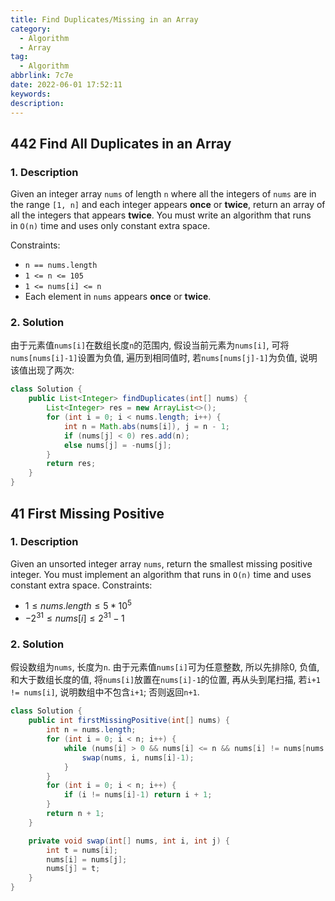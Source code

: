 ```yaml
---
title: Find Duplicates/Missing in an Array
category:
  - Algorithm
  - Array
tag:
  - Algorithm
abbrlink: 7c7e
date: 2022-06-01 17:52:11
keywords:
description:
---
```


## 442 Find All Duplicates in an Array
### 1. Description
Given an integer array `nums` of length `n` where all the integers of `nums` are in the range `[1, n]` and each integer appears **once** or **twice**, return an array of all the integers that appears **twice**.
You must write an algorithm that runs in `O(n)` time and uses only constant extra space.

Constraints:
* `n == nums.length`
* `1 <= n <= 105`
* `1 <= nums[i] <= n`
* Each element in `nums` appears **once** or **twice**.

### 2. Solution
由于元素值`nums[i]`在数组长度`n`的范围内, 假设当前元素为`nums[i]`, 可将`nums[nums[i]-1]`设置为负值, 遍历到相同值时, 若`nums[nums[j]-1]`为负值, 说明该值出现了两次:
```java
class Solution {
    public List<Integer> findDuplicates(int[] nums) {
        List<Integer> res = new ArrayList<>();
        for (int i = 0; i < nums.length; i++) {
            int n = Math.abs(nums[i]), j = n - 1;
            if (nums[j] < 0) res.add(n);
            else nums[j] = -nums[j];
        }
        return res;
    }
}
```


## 41 First Missing Positive
### 1. Description
Given an unsorted integer array `nums`, return the smallest missing positive integer.
You must implement an algorithm that runs in `O(n)` time and uses constant extra space.
Constraints:
* $1 \leq nums.length \leq 5 * 10^5$
* $-2^{31} \leq nums[i] \leq 2^{31} - 1$

### 2. Solution
假设数组为`nums`, 长度为`n`. 由于元素值`nums[i]`可为任意整数, 所以先排除0, 负值, 和大于数组长度的值, 将`nums[i]`放置在`nums[i]-1`的位置, 再从头到尾扫描, 若`i+1 != nums[i]`, 说明数组中不包含`i+1`; 否则返回`n+1`.
```java
class Solution {
    public int firstMissingPositive(int[] nums) {
        int n = nums.length;
        for (int i = 0; i < n; i++) {            
            while (nums[i] > 0 && nums[i] <= n && nums[i] != nums[nums[i]-1]) {
                swap(nums, i, nums[i]-1);
            }
        }
        for (int i = 0; i < n; i++) {
            if (i != nums[i]-1) return i + 1;
        }
        return n + 1;
    }

    private void swap(int[] nums, int i, int j) {
        int t = nums[i];
        nums[i] = nums[j];
        nums[j] = t;
    }
}
```

